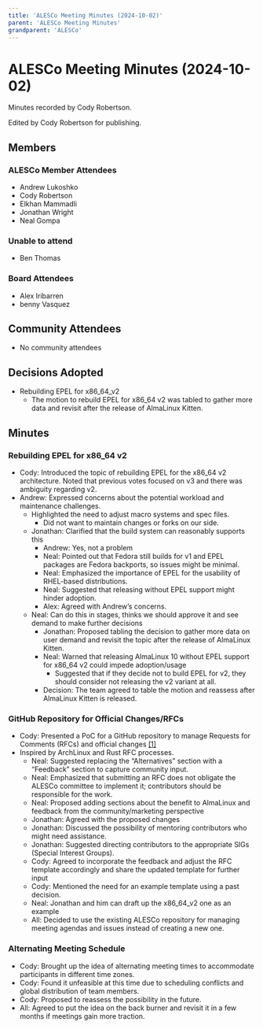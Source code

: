 ```yaml
---
title: 'ALESCo Meeting Minutes (2024-10-02)'
parent: 'ALESCo Meeting Minutes'
grandparent: 'ALESCo'
---
```


<Breadcrumbs />

# ALESCo Meeting Minutes (2024-10-02)
Minutes recorded by Cody Robertson.

Edited by Cody Robertson for publishing.

## Members
### ALESCo Member Attendees
- Andrew Lukoshko
- Cody Robertson
- Elkhan Mammadli
- Jonathan Wright
- Neal Gompa

### Unable to attend
- Ben Thomas

### Board Attendees
- Alex Iribarren
- benny Vasquez

## Community Attendees
- No community attendees

## Decisions Adopted
  - Rebuilding EPEL for x86_64_v2
    - The motion to rebuild EPEL for x86_64 v2 was tabled to gather more data and revisit after the release of AlmaLinux Kitten.

## Minutes

### Rebuilding EPEL for x86_64 v2
- Cody: Introduced the topic of rebuilding EPEL for the x86_64 v2 architecture. Noted that previous votes focused on v3 and there was ambiguity regarding v2.
- Andrew: Expressed concerns about the potential workload and maintenance challenges.
  - Highlighted the need to adjust macro systems and spec files.
	- Did not want to maintain changes or forks on our side.
  - Jonathan: Clarified that the build system can reasonably supports this
    - Andrew: Yes, not a problem
	- Neal: Pointed out that Fedora still builds for v1 and EPEL packages are Fedora backports, so issues might be minimal.
	- Neal:	Emphasized the importance of EPEL for the usability of RHEL-based distributions.
	- Neal:	Suggested that releasing without EPEL support might hinder adoption.
	- Alex: Agreed with Andrew’s concerns.
  - Neal: Can do this in stages, thinks we should approve it and see demand to make further decisions
	- Jonathan: Proposed tabling the decision to gather more data on user demand and revisit the topic after the release of AlmaLinux Kitten.
	- Neal: Warned that releasing AlmaLinux 10 without EPEL support for x86_64 v2 could impede adoption/usage
	  - Suggested that if they decide not to build EPEL for v2, they should consider not releasing the v2 variant at all.
	-	Decision: The team agreed to table the motion and reassess after AlmaLinux Kitten is released.

### GitHub Repository for Official Changes/RFCs

-	Cody: Presented a PoC for a GitHub repository to manage Requests for Comments (RFCs) and official changes [[1]](https://github.com/codyro/alesco-poc/)
  - Inspired by ArchLinux and Rust RFC processes.
	-	Neal: Suggested replacing the “Alternatives” section with a “Feedback” section to capture community input.
	- Neal:	Emphasized that submitting an RFC does not obligate the ALESCo committee to implement it; contributors should be responsible for the work.
	-	Neal: Proposed adding sections about the benefit to AlmaLinux and feedback from the community/marketing perspective
	-	Jonathan: Agreed with the proposed changes
	-	Jonathan: Discussed the possibility of mentoring contributors who might need assistance.
	-	Jonathan: Suggested directing contributors to the appropriate SIGs (Special Interest Groups).
	-	Cody: Agreed to incorporate the feedback and adjust the RFC template accordingly and share the updated template for further input
	- Cody: Mentioned the need for an example template using a past decision.
    - Neal: Jonathan and him can draft up the x86_64_v2 one as an example
	-	All: Decided to use the existing ALESCo repository for managing meeting agendas and issues instead of creating a new one.

### Alternating Meeting Schedule
-	Cody: Brought up the idea of alternating meeting times to accommodate participants in different time zones.
- Cody: Found it unfeasible at this time due to scheduling conflicts and global distribution of team members.
- Cody: Proposed to reassess the possibility in the future.
- All: Agreed to put the idea on the back burner and revisit it in a few months if meetings gain more traction.

